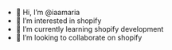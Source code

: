 - 👋 Hi, I’m @iaamaria
- 👀 I’m interested in shopify
- 🌱 I’m currently learning shopify development
- 💞️ I’m looking to collaborate on shopify


<!---
iaamaria/iaamaria is a ✨ special ✨ repository because its `README.md` (this file) appears on your GitHub profile.
You can click the Preview link to take a look at your changes.
--->
